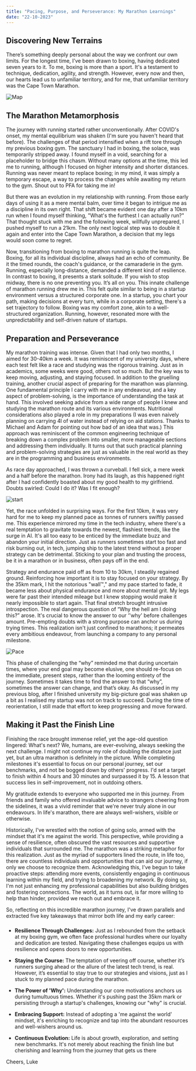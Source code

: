```yaml
---
title: "Pacing, Purpose, and Perseverance: My Marathon Learnings"
date: "22-10-2023"
---
```


## Discovering New Terrains

There’s something deeply personal about the way we confront our own limits. For the longest time, I’ve been drawn to boxing, having dedicated seven years to it. To me, boxing is more than a sport. It's a testament to technique, dedication, agility, and strength. However, every now and then, our hearts lead us to unfamiliar territory, and for me, that unfamiliar territory was the Cape Town Marathon.

![Map](/img/posts/My-Marathon-Learnings/map.jpg)

## The Marathon Metamorphosis

The journey with running started rather unconventionally. After COVID's onset, my mental equilibrium was shaken (I'm sure you haven't heard that before). The challenges of that period intensified when a rift tore through my previous boxing gym. The sanctuary I had in boxing, the solace, was temporarily stripped away. I found myself in a void, searching for a placeholder to bridge this chasm. Without many options at the time, this led me to running, although I focused on higher intensity and shorter distances. Running was never meant to replace boxing; in my mind, it was simply a temporary escape, a way to process the changes while awaiting my return to the gym. Shout out to PFA for taking me in!

But there was an evolution in my relationship with running. From those early days of using it as a mere mental balm, over time it began to intrigue me as a discipline in its own right. That shift became evident one day after a 10km run when I found myself thinking, "What's the furthest I can actually run?" That thought stuck with me and the following week, willfully unprepared, I pushed myself to run a 21km. The only next logical step was to double it again and enter into the Cape Town Marathon, a decision that my legs would soon come to regret.

Now, transitioning from boxing to marathon running is quite the leap. Boxing, for all its individual discipline, always had an echo of community. Be it the timed rounds, the coach's guidance, or the camaraderie in the gym. Running, especially long-distance, demanded a different kind of resilience. In contrast to boxing, it presents a stark solitude. If you wish to stop midway, there is no one preventing you. It’s all on you. This innate challenge of marathon running drew me in.
This felt quite similar to being in a startup environment versus a structured corporate one. In a startup, you chart your path, making decisions at every turn, while in a corporate setting, there's a set trajectory to follow. Boxing was my comfort zone, akin to a well-structured organization. Running, however, resonated more with the unpredictability and self-driven nature of startups.

## Preparation and Perseverance

My marathon training was intense. Given that I had only two months, I aimed for 30-40km a week. It was reminiscent of my university days, where each test felt like a race and studying was the rigorous training. Just as in academics, some weeks were good, others not so much. But the key was to keep moving, adjusting, and staying focused. In addition to the gruelling training, another crucial aspect of preparing for the marathon was planning. One fundamental principle I carry with me in any endeavour, and a key aspect of problem-solving, is the importance of understanding the task at hand. This involved seeking advice from a wide range of people I knew and studying the marathon route and its various environments. Nutritional considerations also played a role in my preparations (I was even naively planning on carrying 4l of water instead of relying on aid stations. Thanks to Michael and Adam for pointing out how bad of an idea that was.) This approach was reminiscent of the common engineering technique of breaking down a complex problem into smaller, more manageable sections and addressing them individually. It turns out that such practical planning and problem-solving strategies are just as valuable in the real world as they are in the programming and business environments.

As race day approached, I was thrown a curveball. I fell sick, a mere week and a half before the marathon. Irony had its laugh, as this happened right after I had confidently boasted about my good health to my girlfriend. Doubts swirled: Could I do it? Was I fit enough?

![start](/img/posts/My-Marathon-Learnings/start.jpg)

Yet, the race unfolded in surprising ways. For the first 10km, it was very hard for me to keep my planned pace as tonnes of runners swiftly passed me. This experience mirrored my time in the tech industry, where there's a real temptation to gravitate towards the newest, flashiest trends, like the surge in AI. It's all too easy to be enticed by the immediate buzz and abandon your initial direction. Just as runners sometimes start too fast and risk burning out, in tech, jumping ship to the latest trend without a proper strategy can be detrimental. Sticking to your plan and trusting the process, be it in a marathon or in business, often pays off in the end.

Strategy and endurance paid off as from 10 to 30km, I steadily regained ground. Reinforcing how important it is to stay focused on your strategy. By the 35km mark, I hit the notorious "wall™," and my pace started to fade, it became less about physical endurance and more about mental grit. My legs were far past their intended mileage but I knew stopping would make it nearly impossible to start again. That final stretch brought intrusive introspection. The real dangerous question of “Why the hell am I doing this?” arose. It's crucial to know the answer to our ‘'why' before challenges amount. Pre-empting doubts with a strong purpose can anchor us during trying times. This realization isn't just confined to marathons; it permeates every ambitious endeavour, from launching a company to any personal milestone.

![Pace](/img/posts/My-Marathon-Learnings/pace.jpg)

This phase of challenging the “why” reminded me that during uncertain times, where your end goal may become elusive, one should re-focus on the immediate, present steps, rather than the looming entirety of the journey. Sometimes it takes time to find the answer to that “why”, sometimes the answer can change, and that’s okay. As discussed in my previous blog, after I finished university my big-picture goal was shaken up a bit as I realised my startup was not on track to succeed. During the time of reorientation, I still made that effort to keep progressing and move forward.

## Making it Past the Finish Line

Finishing the race brought immense relief, yet the age-old question lingered: What's next? We, humans, are ever-evolving, always seeking the next challenge. I might not continue my role of doubling the distance just yet, but an ultra marathon is definitely in the picture. While completing milestones it's essential to focus on our personal journey, set our benchmarks, and not be bogged down by others' progress. I'd set a target to finish within 4 hours and 30 minutes and surpassed it by 15. A lesson that success lies in self-improvement, not in outdoing others.

My gratitude extends to everyone who supported me in this journey. From friends and family who offered invaluable advice to strangers cheering from the sidelines, it was a vivid reminder that we're never truly alone in our endeavours. In life's marathon, there are always well-wishers, visible or otherwise.

Historically, I've wrestled with the notion of going solo, armed with the mindset that it's me against the world. This perspective, while providing a sense of resilience, often obscured the vast resources and supportive individuals that surrounded me. The marathon was a striking metaphor for this realization. Just as the myriad of supporters lined the route, in life too, there are countless individuals and opportunities that can aid our journey, if only we choose to recognize them. Acknowledging this, I've begun to take proactive steps: attending more events, consistently engaging in continuous learning within my field, and trying to broadening my network. By doing so, I'm not just enhancing my professional capabilities but also building bridges and fostering connections. The world, as it turns out, is far more willing to help than hinder, provided we reach out and embrace it.

So, reflecting on this incredible marathon journey, I've drawn parallels and extracted five key takeaways that mirror both life and my early career:

###

- **Resilience Through Challenges:** Just as I rebounded from the setback at my boxing gym, we often face professional hurdles where our loyalty and dedication are tested. Navigating these challenges equips us with resilience and opens doors to new opportunities.

- **Staying the Course:** The temptation of veering off course, whether it’s runners surging ahead or the allure of the latest tech trend, is real. However, it’s essential to stay true to our strategies and visions, just as I stuck to my planned pace during the marathon.

- **The Power of 'Why':** Understanding our core motivations anchors us during tumultuous times. Whether it's pushing past the 35km mark or persisting through a startup's challenges, knowing our "why" is crucial.

- **Embracing Support:** Instead of adopting a 'me against the world' mindset, it's enriching to recognize and tap into the abundant resources and well-wishers around us.

- **Continuous Evolution:** Life is about growth, exploration, and setting new benchmarks. It's not merely about reaching the finish line but cherishing and learning from the journey that gets us there

Cheers,
Luke
